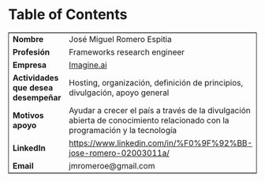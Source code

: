 
# Table of Contents



<table border="2" cellspacing="0" cellpadding="6" rules="groups" frame="hsides">


<colgroup>
<col  class="org-left" />

<col  class="org-left" />
</colgroup>
<tbody>
<tr>
<td class="org-left"><b>Nombre</b></td>
<td class="org-left">José Miguel Romero Espitia</td>
</tr>


<tr>
<td class="org-left"><b>Profesión</b></td>
<td class="org-left">Frameworks research engineer</td>
</tr>


<tr>
<td class="org-left"><b>Empresa</b></td>
<td class="org-left"><a href="https://imagine.ai">Imagine.ai</a></td>
</tr>


<tr>
<td class="org-left"><b>Actividades que desea desempeñar</b></td>
<td class="org-left">Hosting, organización, definición de principios, divulgación, apoyo general</td>
</tr>


<tr>
<td class="org-left"><b>Motivos apoyo</b></td>
<td class="org-left">Ayudar a crecer el país a través de la divulgación abierta de conocimiento relacionado con la programación y la tecnología</td>
</tr>


<tr>
<td class="org-left"><b>LinkedIn</b></td>
<td class="org-left"><a href="https://www.linkedin.com/in/%F0%9F%92%BB-jose-romero-02003011a/">https://www.linkedin.com/in/%F0%9F%92%BB-jose-romero-02003011a/</a></td>
</tr>


<tr>
<td class="org-left"><b>Email</b></td>
<td class="org-left">jmromeroe@gmail.com</td>
</tr>
</tbody>
</table>

